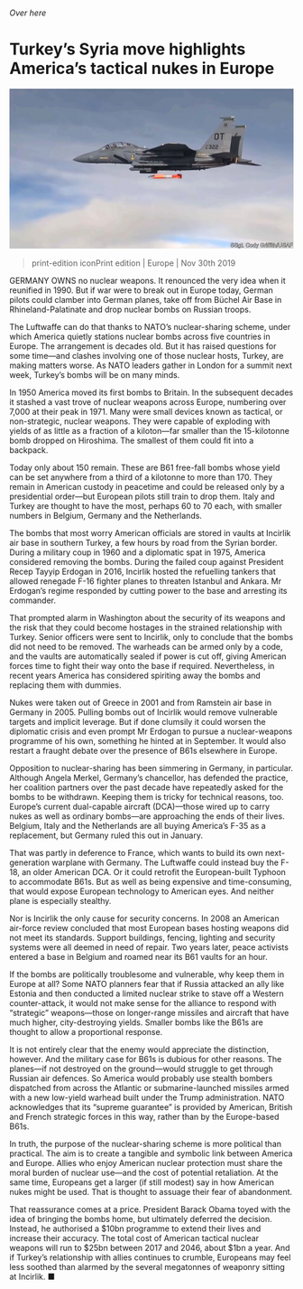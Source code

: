 ###### Over here

# Turkey’s Syria move highlights America’s tactical nukes in Europe 

![image](images/20191130_EUP003_1.jpg) 

> print-edition iconPrint edition | Europe | Nov 30th 2019 

GERMANY OWNS no nuclear weapons. It renounced the very idea when it reunified in 1990. But if war were to break out in Europe today, German pilots could clamber into German planes, take off from Büchel Air Base in Rhineland-Palatinate and drop nuclear bombs on Russian troops. 

The Luftwaffe can do that thanks to NATO’s nuclear-sharing scheme, under which America quietly stations nuclear bombs across five countries in Europe. The arrangement is decades old. But it has raised questions for some time—and clashes involving one of those nuclear hosts, Turkey, are making matters worse. As NATO leaders gather in London for a summit next week, Turkey’s bombs will be on many minds. 

In 1950 America moved its first bombs to Britain. In the subsequent decades it stashed a vast trove of nuclear weapons across Europe, numbering over 7,000 at their peak in 1971. Many were small devices known as tactical, or non-strategic, nuclear weapons. They were capable of exploding with yields of as little as a fraction of a kiloton—far smaller than the 15-kilotonne bomb dropped on Hiroshima. The smallest of them could fit into a backpack. 

Today only about 150 remain. These are B61 free-fall bombs whose yield can be set anywhere from a third of a kilotonne to more than 170. They remain in American custody in peacetime and could be released only by a presidential order—but European pilots still train to drop them. Italy and Turkey are thought to have the most, perhaps 60 to 70 each, with smaller numbers in Belgium, Germany and the Netherlands. 

The bombs that most worry American officials are stored in vaults at Incirlik air base in southern Turkey, a few hours by road from the Syrian border. During a military coup in 1960 and a diplomatic spat in 1975, America considered removing the bombs. During the failed coup against President Recep Tayyip Erdogan in 2016, Incirlik hosted the refuelling tankers that allowed renegade F-16 fighter planes to threaten Istanbul and Ankara. Mr Erdogan’s regime responded by cutting power to the base and arresting its commander. 

That prompted alarm in Washington about the security of its weapons and the risk that they could become hostages in the strained relationship with Turkey. Senior officers were sent to Incirlik, only to conclude that the bombs did not need to be removed. The warheads can be armed only by a code, and the vaults are automatically sealed if power is cut off, giving American forces time to fight their way onto the base if required. Nevertheless, in recent years America has considered spiriting away the bombs and replacing them with dummies. 

Nukes were taken out of Greece in 2001 and from Ramstein air base in Germany in 2005. Pulling bombs out of Incirlik would remove vulnerable targets and implicit leverage. But if done clumsily it could worsen the diplomatic crisis and even prompt Mr Erdogan to pursue a nuclear-weapons programme of his own, something he hinted at in September. It would also restart a fraught debate over the presence of B61s elsewhere in Europe. 

Opposition to nuclear-sharing has been simmering in Germany, in particular. Although Angela Merkel, Germany’s chancellor, has defended the practice, her coalition partners over the past decade have repeatedly asked for the bombs to be withdrawn. Keeping them is tricky for technical reasons, too. Europe’s current dual-capable aircraft (DCA)—those wired up to carry nukes as well as ordinary bombs—are approaching the ends of their lives. Belgium, Italy and the Netherlands are all buying America’s F-35 as a replacement, but Germany ruled this out in January. 

That was partly in deference to France, which wants to build its own next-generation warplane with Germany. The Luftwaffe could instead buy the F-18, an older American DCA. Or it could retrofit the European-built Typhoon to accommodate B61s. But as well as being expensive and time-consuming, that would expose European technology to American eyes. And neither plane is especially stealthy. 

Nor is Incirlik the only cause for security concerns. In 2008 an American air-force review concluded that most European bases hosting weapons did not meet its standards. Support buildings, fencing, lighting and security systems were all deemed in need of repair. Two years later, peace activists entered a base in Belgium and roamed near its B61 vaults for an hour. 

If the bombs are politically troublesome and vulnerable, why keep them in Europe at all? Some NATO planners fear that if Russia attacked an ally like Estonia and then conducted a limited nuclear strike to stave off a Western counter-attack, it would not make sense for the alliance to respond with “strategic” weapons—those on longer-range missiles and aircraft that have much higher, city-destroying yields. Smaller bombs like the B61s are thought to allow a proportional response. 

It is not entirely clear that the enemy would appreciate the distinction, however. And the military case for B61s is dubious for other reasons. The planes—if not destroyed on the ground—would struggle to get through Russian air defences. So America would probably use stealth bombers dispatched from across the Atlantic or submarine-launched missiles armed with a new low-yield warhead built under the Trump administration. NATO acknowledges that its “supreme guarantee” is provided by American, British and French strategic forces in this way, rather than by the Europe-based B61s. 

In truth, the purpose of the nuclear-sharing scheme is more political than practical. The aim is to create a tangible and symbolic link between America and Europe. Allies who enjoy American nuclear protection must share the moral burden of nuclear use—and the cost of potential retaliation. At the same time, Europeans get a larger (if still modest) say in how American nukes might be used. That is thought to assuage their fear of abandonment. 

That reassurance comes at a price. President Barack Obama toyed with the idea of bringing the bombs home, but ultimately deferred the decision. Instead, he authorised a $10bn programme to extend their lives and increase their accuracy. The total cost of American tactical nuclear weapons will run to $25bn between 2017 and 2046, about $1bn a year. And if Turkey’s relationship with allies continues to crumble, Europeans may feel less soothed than alarmed by the several megatonnes of weaponry sitting at Incirlik. ■ 

